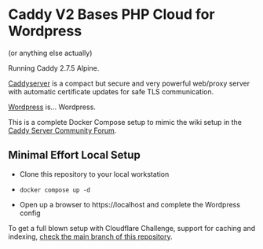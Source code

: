 # Caddy V2 Bases PHP Cloud for Wordpress
(or anything else actually)

Running Caddy 2.7.5 Alpine.

[Caddyserver](https://caddyserver.com/) is a compact but secure and very powerful web/proxy server with automatic certificate updates for safe TLS communication.

[Wordpress](https://wordpress.org/) is... Wordpress. 

This is a complete Docker Compose setup to mimic the wiki setup in the [Caddy Server Community Forum](https://caddy.community/t/running-caddy-with-wordpress-php-fpm-with-docker-compose/21526).


## Minimal Effort Local Setup

 - Clone this repository to your local workstation

 - `docker compose up -d`

 - Open up a browser to https://localhost and complete the Wordpress config


To get a full blown setup with Cloudflare Challenge, support for caching and indexing, [check the main branch of this repository](https://github.com/svenakela/caddy-based-wordpress).
